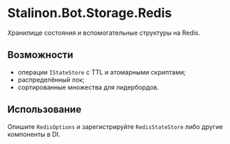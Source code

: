 # Stalinon.Bot.Storage.Redis

Хранилище состояния и вспомогательные структуры на Redis.

## Возможности
- операции `IStateStore` с TTL и атомарными скриптами;
- распределённый лок;
- сортированные множества для лидербордов.

## Использование
Опишите `RedisOptions` и зарегистрируйте `RedisStateStore` либо другие компоненты в DI.
